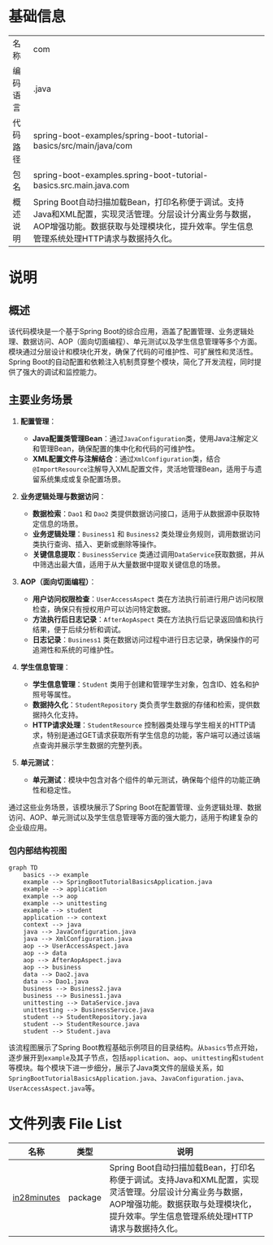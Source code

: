 # 基础信息

|      |      |
|------|------|
| 名称 | com |
| 编码语言 | .java |
| 代码路径 | spring-boot-examples/spring-boot-tutorial-basics/src/main/java/com |
| 包名 | spring-boot-examples.spring-boot-tutorial-basics.src.main.java.com |
| 概述说明 | Spring Boot自动扫描加载Bean，打印名称便于调试。支持Java和XML配置，实现灵活管理。分层设计分离业务与数据，AOP增强功能。数据获取与处理模块化，提升效率。学生信息管理系统处理HTTP请求与数据持久化。 |

# 说明

## 概述

该代码模块是一个基于Spring Boot的综合应用，涵盖了配置管理、业务逻辑处理、数据访问、AOP（面向切面编程）、单元测试以及学生信息管理等多个方面。模块通过分层设计和模块化开发，确保了代码的可维护性、可扩展性和灵活性。Spring Boot的自动配置和依赖注入机制贯穿整个模块，简化了开发流程，同时提供了强大的调试和监控能力。

## 主要业务场景

1. **配置管理**：
   - **Java配置类管理Bean**：通过`JavaConfiguration`类，使用Java注解定义和管理Bean，确保配置的集中化和代码的可维护性。
   - **XML配置文件与注解结合**：通过`XmlConfiguration`类，结合`@ImportResource`注解导入XML配置文件，灵活地管理Bean，适用于与遗留系统集成或复杂配置场景。

2. **业务逻辑处理与数据访问**：
   - **数据检索**：`Dao1` 和 `Dao2` 类提供数据访问接口，适用于从数据源中获取特定信息的场景。
   - **业务逻辑处理**：`Business1` 和 `Business2` 类处理业务规则，调用数据访问类执行查询、插入、更新或删除等操作。
   - **关键信息提取**：`BusinessService` 类通过调用`DataService`获取数据，并从中筛选出最大值，适用于从大量数据中提取关键信息的场景。

3. **AOP（面向切面编程）**：
   - **用户访问权限检查**：`UserAccessAspect` 类在方法执行前进行用户访问权限检查，确保只有授权用户可以访问特定数据。
   - **方法执行后日志记录**：`AfterAopAspect` 类在方法执行后记录返回值和执行结果，便于后续分析和调试。
   - **日志记录**：`Business1` 类在数据访问过程中进行日志记录，确保操作的可追溯性和系统的可维护性。

4. **学生信息管理**：
   - **学生信息管理**：`Student` 类用于创建和管理学生对象，包含ID、姓名和护照号等属性。
   - **数据持久化**：`StudentRepository` 类负责学生数据的存储和检索，提供数据持久化支持。
   - **HTTP请求处理**：`StudentResource` 控制器类处理与学生相关的HTTP请求，特别是通过GET请求获取所有学生信息的功能，客户端可以通过该端点查询并展示学生数据的完整列表。

5. **单元测试**：
   - **单元测试**：模块中包含对各个组件的单元测试，确保每个组件的功能正确性和稳定性。

通过这些业务场景，该模块展示了Spring Boot在配置管理、业务逻辑处理、数据访问、AOP、单元测试以及学生信息管理等方面的强大能力，适用于构建复杂的企业级应用。


### 包内部结构视图

```mermaid
graph TD
    basics --> example
    example --> SpringBootTutorialBasicsApplication.java
    example --> application
    example --> aop
    example --> unittesting
    example --> student
    application --> context
    context --> java
    java --> JavaConfiguration.java
    java --> XmlConfiguration.java
    aop --> UserAccessAspect.java
    aop --> data
    aop --> AfterAopAspect.java
    aop --> business
    data --> Dao2.java
    data --> Dao1.java
    business --> Business2.java
    business --> Business1.java
    unittesting --> DataService.java
    unittesting --> BusinessService.java
    student --> StudentRepository.java
    student --> StudentResource.java
    student --> Student.java
```

该流程图展示了Spring Boot教程基础示例项目的目录结构。从`basics`节点开始，逐步展开到`example`及其子节点，包括`application`、`aop`、`unittesting`和`student`等模块。每个模块下进一步细分，展示了Java类文件的层级关系，如`SpringBootTutorialBasicsApplication.java`、`JavaConfiguration.java`、`UserAccessAspect.java`等。

# 文件列表 File List

| 名称   | 类型  | 说明 |
|-------|------|-------------|
| [in28minutes](in28minutes/_module.md) | package | Spring Boot自动扫描加载Bean，打印名称便于调试。支持Java和XML配置，实现灵活管理。分层设计分离业务与数据，AOP增强功能。数据获取与处理模块化，提升效率。学生信息管理系统处理HTTP请求与数据持久化。 |


